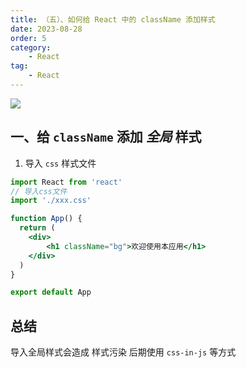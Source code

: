 ```yaml
---
title: （五）、如何给 React 中的 className 添加样式
date: 2023-08-28
order: 5
category:
    - React
tag: 
    - React
---
```


![](https://image.zswei.xyz/img/20230828152152.png)

## 一、给 `className` 添加 *全局* 样式
1. 导入 `css` 样式文件
```jsx
import React from 'react'
// 导入css文件
import './xxx.css'

function App() {
  return (
    <div>
        <h1 className="bg">欢迎使用本应用</h1>
    </div>
  )
}

export default App
```

## 总结
导入全局样式会造成 样式污染 后期使用 `css-in-js` 等方式